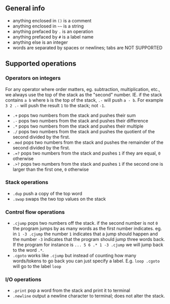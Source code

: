 ## General info
* anything enclosed in `()` is a comment
* anything enclosed in `~~` is a string
* anything prefaced by `.` is an operation 
* anything prefaced by `#` is a label name
* anything else is an integer
* words are separated by spaces or newlines; tabs are NOT SUPPORTED

## Supported operations

### Operators on integers
For any operator where order matters, eg. subtraction, multiplication, etc., we
always use the top of the stack as the "second" number. IE. if the stack
contains `a b` where `b` is the top of the stack, `.-` will push `a - b`. For
example `3 2 .-` will push the result `1` to the stack; not `-1`.

* `.+` pops two numbers from the stack and pushes their sum
* `.-` pops two numbers from the stack and pushes their difference
* `.*` pops two numbers from the stack and pushes their multiple
* `./` pops two numbers from the stack and pushes the quotient of the second
  divided by the first.
* `.mod` pops two numbers from the stack and pushes the remainder of the second
  divided by the first.
* `.=?` pops two numbers from the stack and pushes `1` if they are equal, `0`
  otherwise
* `.>?` pops two numbers from the stack and pushes `1` if the second one is
  larger than the first one, `0` otherwise

### Stack operations
* `.dup` push a copy of the top word 
* `.swap` swaps the two top values on the stack 

### Control flow operations
* `.cjump` pops two numbers off the stack. if the second number is not `0` the
  program jumps by as many words as the first number indicates. eg. in 
  `1 -3 .cjump` the number `1` indicates that a jump should happen and the
  number `-3` indicates that the program should jump three words back. If the
  program for instance is `... 5 6 .* 1 -3 .cjump` we will jump back to the
  word `.*`.
* `.cgoto` works like `.cjump` but instead of counting how many words/tokens to go back you can just specify a label. E.g. `loop .cgoto` will go to the label `loop`

### I/O operations
* `.print` pop a word from the stack and print it to terminal
* `.newline` output a newline character to terminal; does not alter the stack.

